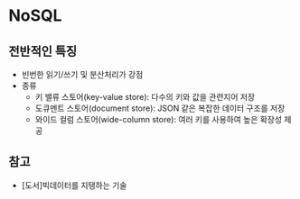 # NoSQL

## 전반적인 특징

- 빈번한 읽기/쓰기 및 분산처리가 강점
- 종류
    - 키 밸류 스토어(key-value store): 다수의 키와 값을 관련지어 저장
    - 도큐멘트 스토어(document store): JSON 같은 복잡한 데이터 구조를 저장
    - 와이드 컬럼 스토어(wide-column store): 여러 키를 사용하여 높은 확장성 제공
    
    
## 참고
- [도서]빅데이터를 지탱하는 기술